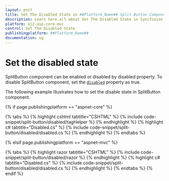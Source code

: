 ```yaml
---
layout: post
title: Set The Disabled State in ##Platform_Name## Split Button Component
description: Learn here all about Set The Disabled State in Syncfusion ##Platform_Name## Split Button component and more.
platform: ej2-asp-core-mvc
control: Set The Disabled State
publishingplatform: ##Platform_Name##
documentation: ug
---
```



# Set the disabled state

SplitButton component can be enabled or disabled by disabled property. To disable SplitButton component, set the [`disabled`](https://help.syncfusion.com/cr/aspnetcore-js2/Syncfusion.EJ2.SplitButtons.SplitButton.html#Syncfusion_EJ2_SplitButtons_SplitButton_Disabled) property as true.

The following example illustrates how to set the disable state in SplitButton component.

{% if page.publishingplatform == "aspnet-core" %}

{% tabs %}
{% highlight cshtml tabtitle="CSHTML" %}
{% include code-snippet/split-button/disabled/tagHelper %}
{% endhighlight %}
{% highlight c# tabtitle="Disabled.cs" %}
{% include code-snippet/split-button/disabled/disabled.cs %}
{% endhighlight %}
{% endtabs %}

{% elsif page.publishingplatform == "aspnet-mvc" %}

{% tabs %}
{% highlight razor tabtitle="CSHTML" %}
{% include code-snippet/split-button/disabled/razor %}
{% endhighlight %}
{% highlight c# tabtitle="Disabled.cs" %}
{% include code-snippet/split-button/disabled/disabled.cs %}
{% endhighlight %}
{% endtabs %}
{% endif %}

